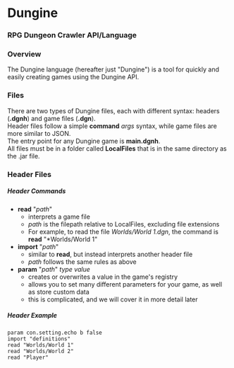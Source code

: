 # Dungine
### RPG Dungeon Crawler API/Language

### Overview
The Dungine language (hereafter just "Dungine") is a tool for quickly and easily creating games using the Dungine API.

### Files
There are two types of Dungine files, each with different syntax: headers (__.dgnh__) and game files (__.dgn__).  
Header files follow a simple __command__ *args* syntax, while game files are more similar to JSON.  
The entry point for any Dungine game is __main.dgnh__.  
All files must be in a folder called __LocalFiles__ that is in the same directory as the .jar file.

### Header Files
##### Header Commands
 + __read__ "*path*"
   + interprets a game file
   + *path* is the filepath relative to LocalFiles, excluding file extensions
   + For example, to read the file *Worlds/World 1.dgn*, the command is __read__ "*Worlds/World 1"
 + __import__ "*path*"
   + similar to __read__, but instead interprets another header file
   + *path* follows the same rules as above
 + __param__ "*path*" *type value*
   + creates or overwrites a value in the game's registry
   + allows you to set many different parameters for your game, as well as store custom data
   + this is complicated, and we will cover it in more detail later

##### Header Example
```
param con.setting.echo b false
import "definitions"
read "Worlds/World 1"
read "Worlds/World 2"
read "Player"
```
